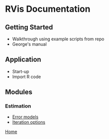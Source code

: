 # RVis Documentation

## Getting Started

- Walkthrough using example scripts from repo
- George's manual

## Application 

- Start-up
- Import R code

## Modules

### Estimation

- [Error models](./modules/estimation/error_models.md)
- [Iteration options](./modules/estimation/iteration_options.md)


[Home](../index.md)
